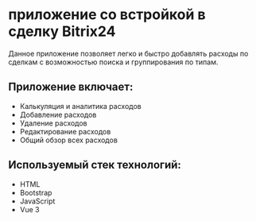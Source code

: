 # приложение со встройкой в сделку Bitrix24
Данное приложение позволяет легко и быстро добавлять расходы по сделкам с возможностью поиска и группирования по типам.
## Приложение включает:
* Калькуляция и аналитика расходов
* Добавление расходов
* Удаление расходов
* Редактирование расходов
* Общий обзор всех расходов
## Используемый стек технологий:
* HTML
* Bootstrap
* JavaScript
* Vue 3